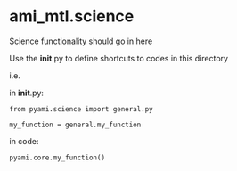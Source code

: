 # ami_mtl.science

Science functionality should go in here

Use the __init__.py to define shortcuts to codes in this directory

i.e. 

in __init__.py:

```
from pyami.science import general.py

my_function = general.my_function

```


in code:
```
pyami.core.my_function()
```
